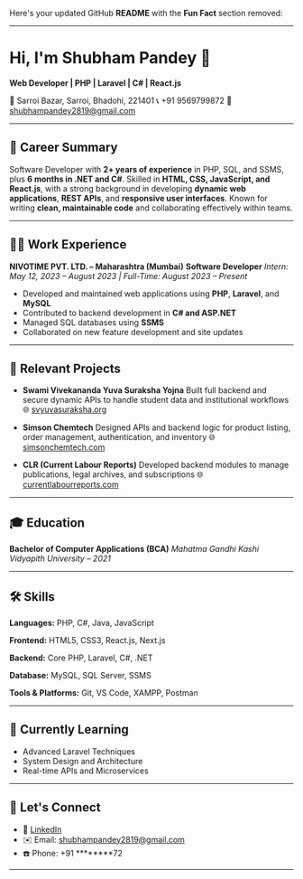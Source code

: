 Here's your updated GitHub **README** with the **Fun Fact** section removed:

---

# Hi, I'm Shubham Pandey 👋

**Web Developer | PHP | Laravel | C# | React.js**

📍 Sarroi Bazar, Sarroi, Bhadohi, 221401
📞 +91 9569799872
📧 [shubhampandey2819@gmail.com](mailto:shubhampandey2819@gmail.com)

---

## 💼 Career Summary

Software Developer with **2+ years of experience** in PHP, SQL, and SSMS, plus **6 months in .NET and C#**. Skilled in **HTML, CSS, JavaScript, and React.js**, with a strong background in developing **dynamic web applications**, **REST APIs**, and **responsive user interfaces**. Known for writing **clean, maintainable code** and collaborating effectively within teams.

---

## 🧑‍💻 Work Experience

**NIVOTIME PVT. LTD. – Maharashtra (Mumbai)**
**Software Developer**
*Intern: May 12, 2023 – August 2023 | Full-Time: August 2023 – Present*

* Developed and maintained web applications using **PHP**, **Laravel**, and **MySQL**
* Contributed to backend development in **C# and ASP.NET**
* Managed SQL databases using **SSMS**
* Collaborated on new feature development and site updates

---

## 🚀 Relevant Projects

* **Swami Vivekananda Yuva Suraksha Yojna**
  Built full backend and secure dynamic APIs to handle student data and institutional workflows
  🌐 [svyuvasuraksha.org](https://svyuvasuraksha.org)

* **Simson Chemtech**
  Designed APIs and backend logic for product listing, order management, authentication, and inventory
  🌐 [simsonchemtech.com](https://simsonchemtech.com)

* **CLR (Current Labour Reports)**
  Developed backend modules to manage publications, legal archives, and subscriptions
  🌐 [currentlabourreports.com](https://currentlabourreports.com)

---

## 🎓 Education

**Bachelor of Computer Applications (BCA)**
*Mahatma Gandhi Kashi Vidyapith University – 2021*

---

## 🛠️ Skills

**Languages:** PHP, C#, Java, JavaScript

**Frontend:** HTML5, CSS3, React.js, Next.js

**Backend:** Core PHP, Laravel, C#, .NET

**Database:** MySQL, SQL Server, SSMS

**Tools & Platforms:** Git, VS Code, XAMPP, Postman

---

## 🌱 Currently Learning

* Advanced Laravel Techniques
* System Design and Architecture
* Real-time APIs and Microservices

---

## 🤝 Let's Connect

* 🔗 [LinkedIn](https://in.linkedin.com/in/shubham-pandey-8b59aa215)
* ✉️ Email: [shubhampandey2819@gmail.com](mailto:shubhampandey2819@gmail.com)
* ☎️ Phone: +91 ********72

---
